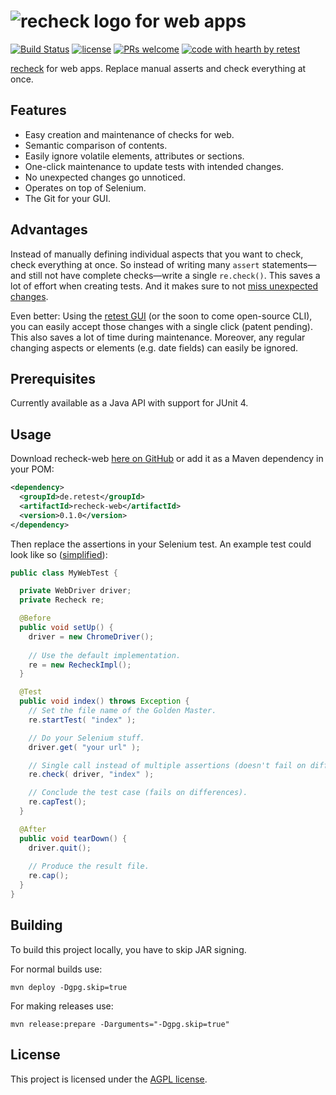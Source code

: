 # ![recheck logo](https://user-images.githubusercontent.com/1871610/41766965-b69d46a2-7608-11e8-97b4-c6b0f047d455.png) for web apps

[![Build Status](https://travis-ci.com/retest/recheck-web.svg?branch=master)](https://travis-ci.com/retest/recheck-web)
[![license](https://img.shields.io/badge/license-AGPL-brightgreen.svg)](https://github.com/retest/recheck-web/blob/master/LICENSE)
[![PRs welcome](https://img.shields.io/badge/PRs-welcome-ff69b4.svg)](https://github.com/retest/recheck-web/issues?q=is%3Aissue+is%3Aopen+label%3A%22help+wanted%22)
[![code with hearth by retest](https://img.shields.io/badge/%3C%2F%3E%20with%20%E2%99%A5%20by-retest-C1D82F.svg)](https://retest.de/en/)

[recheck](https://github.com/retest/recheck) for web apps. Replace manual asserts and check everything at once.


## Features

* Easy creation and maintenance of checks for web.
* Semantic comparison of contents.
* Easily ignore volatile elements, attributes or sections.
* One-click maintenance to update tests with intended changes.
* No unexpected changes go unnoticed.
* Operates on top of Selenium.
* The Git for your GUI.


## Advantages

Instead of manually defining individual aspects that you want to check, check everything at once. So instead of writing many `assert` statements—and still not have complete checks—write a single `re.check()`. This saves a lot of effort when creating tests. And it makes sure to not [miss unexpected changes](https://hackernoon.com/assertions-considered-harmful-d3770d818054).

Even better: Using the [retest GUI](https://retest.de/en/) (or the soon to come open-source CLI), you can easily accept those changes with a single click (patent pending). This also saves a lot of time during maintenance. Moreover, any regular changing aspects or elements (e.g. date fields) can easily be ignored.


## Prerequisites

Currently available as a Java API with support for JUnit 4.


## Usage

Download recheck-web [here on GitHub](https://github.com/retest/recheck-web/releases/) or add it as a Maven dependency in your POM:

```xml
<dependency>
  <groupId>de.retest</groupId>
  <artifactId>recheck-web</artifactId>
  <version>0.1.0</version>
</dependency>
```

Then replace the assertions in your Selenium test. An example test could look like so ([simplified](https://github.com/retest/recheck-web/blob/master/src/test/java/de/retest/web/IntegrationTest.java)):

```java
public class MyWebTest {

  private WebDriver driver;
  private Recheck re;

  @Before
  public void setUp() {
    driver = new ChromeDriver();
    
    // Use the default implementation.
    re = new RecheckImpl();
  }

  @Test
  public void index() throws Exception {
    // Set the file name of the Golden Master.
    re.startTest( "index" );

    // Do your Selenium stuff.
    driver.get( "your url" );

    // Single call instead of multiple assertions (doesn't fail on differences).
    re.check( driver, "index" );

    // Conclude the test case (fails on differences).
    re.capTest();
  }

  @After
  public void tearDown() {
    driver.quit();
    
    // Produce the result file.
    re.cap();
  }
}
```


## Building

To build this project locally, you have to skip JAR signing.

For normal builds use:

```
mvn deploy -Dgpg.skip=true
```

For making releases use:

```
mvn release:prepare -Darguments="-Dgpg.skip=true"
```


## License

This project is licensed under the [AGPL license](LICENSE).
